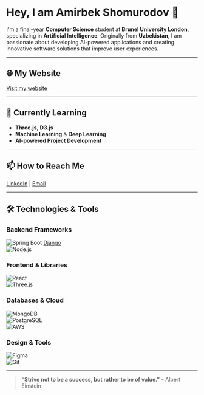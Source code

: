 # **Hey, I am Amirbek Shomurodov** 👋  

I'm a final-year **Computer Science** student at **Brunel University London**, specializing in **Artificial Intelligence**. Originally from **Uzbekistan**, I am passionate about developing AI-powered applications and creating innovative software solutions that improve user experiences.  

---

## 🌐 **My Website**  
[Visit my website](https://amirbeek.github.io/)

---

## 🚀 **Currently Learning**  
- **Three.js**, **D3.js**  
- **Machine Learning** & **Deep Learning**  
- **AI-powered Project Development**  

---

## 📫 **How to Reach Me**  
[LinkedIn](https://www.linkedin.com/in/amirbekshomurodovakmal/) | [Email](mailto:amirbek.shomurodov01@gmail.com)

---

## 🛠️ **Technologies & Tools**  

### **Backend Frameworks**  
![Spring Boot](https://img.shields.io/badge/Spring_Boot-6DB33F?style=for-the-badge&logo=spring-boot&logoColor=white) [Django](https://img.shields.io/badge/Django-092E20?style=for-the-badge&logo=django&logoColor=white)  
![Node.js](https://img.shields.io/badge/Node.js-339933?style=for-the-badge&logo=node.js&logoColor=white)  

### **Frontend & Libraries**  
![React](https://img.shields.io/badge/React-61DAFB?style=for-the-badge&logo=react&logoColor=black)  
![Three.js](https://img.shields.io/badge/Three.js-000000?style=for-the-badge&logo=three.js&logoColor=white)  

### **Databases & Cloud**  
![MongoDB](https://img.shields.io/badge/MongoDB-47A248?style=for-the-badge&logo=mongodb&logoColor=white)  
![PostgreSQL](https://img.shields.io/badge/PostgreSQL-336791?style=for-the-badge&logo=postgresql&logoColor=white)  
![AWS](https://img.shields.io/badge/AWS-232F3E?style=for-the-badge&logo=amazon-aws&logoColor=white)  

### **Design & Tools**  
![Figma](https://img.shields.io/badge/Figma-F24E1E?style=for-the-badge&logo=figma&logoColor=white)  
![Git](https://img.shields.io/badge/Git-F05032?style=for-the-badge&logo=git&logoColor=white)  

---

> **“Strive not to be a success, but rather to be of value.”** – Albert Einstein
